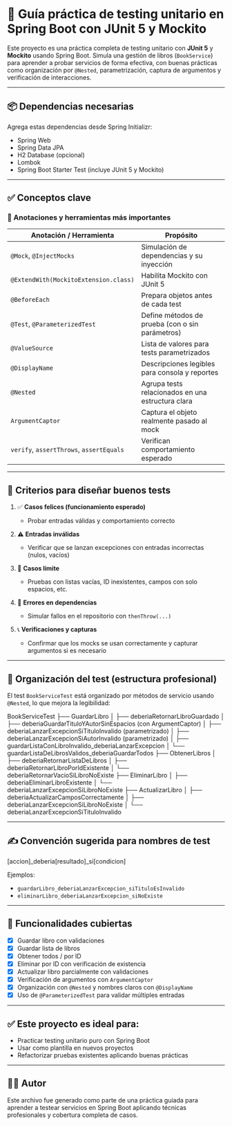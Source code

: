 # 🧪 Guía práctica de testing unitario en Spring Boot con JUnit 5 y Mockito

Este proyecto es una práctica completa de testing unitario con **JUnit 5** y **Mockito** usando Spring Boot. Simula una gestión de libros (`BookService`) para aprender a probar servicios de forma efectiva, con buenas prácticas como organización por `@Nested`, parametrización, captura de argumentos y verificación de interacciones.

---

## 📦 Dependencias necesarias

Agrega estas dependencias desde Spring Initializr:

- Spring Web
- Spring Data JPA
- H2 Database (opcional)
- Lombok
- Spring Boot Starter Test (incluye JUnit 5 y Mockito)

---

## ✅ Conceptos clave

### 🎯 Anotaciones y herramientas más importantes

| Anotación / Herramienta               | Propósito                                                |
|--------------------------------------|-----------------------------------------------------------|
| `@Mock`, `@InjectMocks`              | Simulación de dependencias y su inyección                |
| `@ExtendWith(MockitoExtension.class)`| Habilita Mockito con JUnit 5                             |
| `@BeforeEach`                        | Prepara objetos antes de cada test                       |
| `@Test`, `@ParameterizedTest`        | Define métodos de prueba (con o sin parámetros)          |
| `@ValueSource`                       | Lista de valores para tests parametrizados               |
| `@DisplayName`                       | Descripciones legibles para consola y reportes           |
| `@Nested`                            | Agrupa tests relacionados en una estructura clara        |
| `ArgumentCaptor`                     | Captura el objeto realmente pasado al mock               |
| `verify`, `assertThrows`, `assertEquals` | Verifican comportamiento esperado                    |

---

## 🧪 Criterios para diseñar buenos tests

1. ✅ **Casos felices (funcionamiento esperado)**
   - Probar entradas válidas y comportamiento correcto

2. ⚠️ **Entradas inválidas**
   - Verificar que se lanzan excepciones con entradas incorrectas (nulos, vacíos)

3. 🚫 **Casos límite**
   - Pruebas con listas vacías, ID inexistentes, campos con solo espacios, etc.

4. 🔁 **Errores en dependencias**
   - Simular fallos en el repositorio con `thenThrow(...)`

5. 📞 **Verificaciones y capturas**
   - Confirmar que los mocks se usan correctamente y capturar argumentos si es necesario

---

## 📐 Organización del test (estructura profesional)

El test `BookServiceTest` está organizado por métodos de servicio usando `@Nested`, lo que mejora la legibilidad:

BookServiceTest
├── GuardarLibro
│   ├── deberiaRetornarLibroGuardado
│   ├── deberiaGuardarTituloYAutorSinEspacios (con ArgumentCaptor)
│   ├── deberiaLanzarExcepcionSiTituloInvalido (parametrizado)
│   ├── deberiaLanzarExcepcionSiAutorInvalido (parametrizado)
│   ├── guardarListaConLibroInvalido_deberiaLanzarExcepcion
│   └── guardarListaDeLibrosValidos_deberiaGuardarTodos
├── ObtenerLibros
│   ├── deberiaRetornarListaDeLibros
│   ├── deberiaRetornarLibroPorIdExistente
│   └── deberiaRetornarVacioSiLibroNoExiste
├── EliminarLibro
│   ├── deberiaEliminarLibroExistente
│   └── deberiaLanzarExcepcionSiLibroNoExiste
├── ActualizarLibro
│   ├── deberiaActualizarCamposCorrectamente
│   ├── deberiaLanzarExcepcionSiLibroNoExiste
│   └── deberiaLanzarExcepcionSiTituloInvalido

---

## ✍️ Convención sugerida para nombres de test

[accion]_deberia[resultado]_si[condicion]


Ejemplos:
- `guardarLibro_deberiaLanzarExcepcion_siTituloEsInvalido`
- `eliminarLibro_deberiaLanzarExcepcion_siNoExiste`

---

## 🚀 Funcionalidades cubiertas

- [x] Guardar libro con validaciones
- [x] Guardar lista de libros
- [x] Obtener todos / por ID
- [x] Eliminar por ID con verificación de existencia
- [x] Actualizar libro parcialmente con validaciones
- [x] Verificación de argumentos con `ArgumentCaptor`
- [x] Organización con `@Nested` y nombres claros con `@DisplayName`
- [x] Uso de `@ParameterizedTest` para validar múltiples entradas

---

## ✅ Este proyecto es ideal para:

- Practicar testing unitario puro con Spring Boot
- Usar como plantilla en nuevos proyectos
- Refactorizar pruebas existentes aplicando buenas prácticas

---

## 👨‍💻 Autor

Este archivo fue generado como parte de una práctica guiada para aprender a testear servicios en Spring Boot aplicando técnicas profesionales y cobertura completa de casos.

